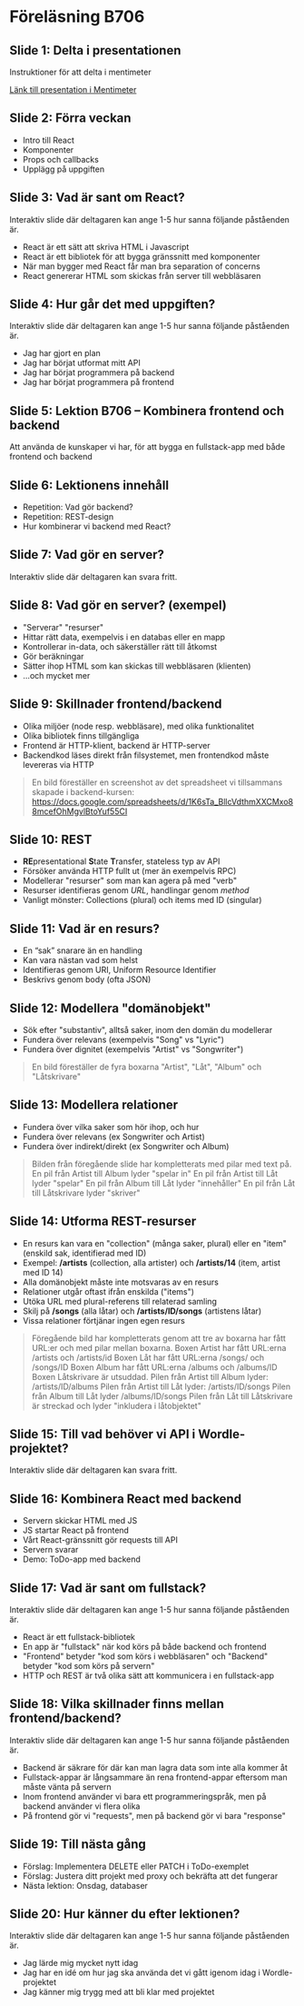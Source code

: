 # Föreläsning B706

## Slide 1: Delta i presentationen
Instruktioner för att delta i mentimeter

[Länk till presentation i Mentimeter](https://www.menti.com/al5yubikmvco)

## Slide 2: Förra veckan
* Intro till React
* Komponenter
* Props och callbacks
* Upplägg på uppgiften

## Slide 3: Vad är sant om React?
Interaktiv slide där deltagaren kan ange 1-5 hur sanna följande påståenden är.

* React är ett sätt att skriva HTML i Javascript
* React är ett bibliotek för att bygga gränssnitt med komponenter
* När man bygger med React får man bra separation of concerns
* React genererar HTML som skickas från server till webbläsaren

## Slide 4: Hur går det med uppgiften?
Interaktiv slide där deltagaren kan ange 1-5 hur sanna följande påståenden är.

* Jag har gjort en plan
* Jag har börjat utformat mitt API
* Jag har börjat programmera på backend
* Jag har börjat programmera på frontend

## Slide 5: Lektion B706 – Kombinera frontend och backend
Att använda de kunskaper vi har, för att bygga en fullstack-app med både frontend och backend

## Slide 6: Lektionens innehåll
* Repetition: Vad gör backend?
* Repetition: REST-design
* Hur kombinerar vi backend med React?

## Slide 7: Vad gör en server?
Interaktiv slide där deltagaren kan svara fritt.

## Slide 8: Vad gör en server? (exempel)
* "Serverar" "resurser"
* Hittar rätt data, exempelvis i en databas eller en mapp
* Kontrollerar in-data, och säkerställer rätt till åtkomst
* Gör beräkningar
* Sätter ihop HTML som kan skickas till webbläsaren (klienten)
* …och mycket mer

## Slide 9: Skillnader frontend/backend
* Olika miljöer (node resp. webbläsare), med olika funktionalitet
* Olika bibliotek finns tillgängliga
* Frontend är HTTP-klient, backend är HTTP-server
* Backendkod läses direkt från filsystemet, men frontendkod måste levereras via HTTP

> En bild föreställer en screenshot av det spreadsheet vi tillsammans skapade i backend-kursen:
> https://docs.google.com/spreadsheets/d/1K6sTa_BllcVdthmXXCMxo88mcefOhMgvlBtoYuf55CI

## Slide 10: REST
* **RE**presentational **S**tate **T**ransfer, stateless typ av API
* Försöker använda HTTP fullt ut (mer än exempelvis RPC)
* Modellerar "resurser" som man kan agera på med "verb"
* Resurser identifieras genom *URL*, handlingar genom *method*
* Vanligt mönster: Collections (plural) och items med ID (singular)

## Slide 11: Vad är en resurs?
* En “sak” snarare än en handling
* Kan vara nästan vad som helst
* Identifieras genom URI, Uniform Resource Identifier
* Beskrivs genom body (ofta JSON)

## Slide 12: Modellera "domänobjekt"
* Sök efter "substantiv", alltså saker, inom den domän du modellerar
* Fundera över relevans (exempelvis "Song" vs "Lyric")
* Fundera över dignitet (exempelvis "Artist" vs "Songwriter")

> En bild föreställer de fyra boxarna "Artist", "Låt", "Album" och "Låtskrivare"

## Slide 13: Modellera relationer
* Fundera över vilka saker som hör ihop, och hur
* Fundera över relevans (ex Songwriter och Artist)
* Fundera över indirekt/direkt (ex Songwriter och Album)

> Bilden från föregående slide har kompletterats med pilar med text på.
> En pil från Artist till Album lyder "spelar in"
> En pil från Artist till Låt lyder "spelar"
> En pil från Album till Låt lyder "innehåller"
> En pil från Låt till Låtskrivare lyder "skriver"

## Slide 14: Utforma REST-resurser
* En resurs kan vara en "collection" (många saker, plural) eller en "item" (enskild sak, identifierad med ID)
* Exempel: **/artists** (collection, alla artister) och **/artists/14** (item, artist med ID 14)
* Alla domänobjekt måste inte motsvaras av en resurs
* Relationer utgår oftast ifrån enskilda ("items")
* Utöka URL med plural-referens till relaterad samling
* Skilj på **/songs** (alla låtar) och **/artists/ID/songs** (artistens låtar)
* Vissa relationer förtjänar ingen egen resurs

> Föregående bild har kompletterats genom att tre av boxarna har fått URL:er och med pilar mellan boxarna.
> Boxen Artist har fått URL:erna /artists och /artists/id
> Boxen Låt har fått URL:erna /songs/ och /songs/ID
> Boxen Album har fått URL:erna /albums och /albums/ID
> Boxen Låtskrivare är utsuddad.
> Pilen från Artist till Album lyder: /artists/ID/albums
> Pilen från Artist till Låt lyder: /artists/ID/songs
> Pilen från Album till Låt lyder /albums/ID/songs
> Pilen från Låt till Låtskrivare är streckad och lyder "inkludera i låtobjektet"

## Slide 15: Till vad behöver vi API i Wordle-projektet?
Interaktiv slide där deltagaren kan svara fritt.

## Slide 16: Kombinera React med backend
* Servern skickar HTML med JS
* JS startar React på frontend
* Vårt React-gränssnitt gör requests till API
* Servern svarar
* Demo: ToDo-app med backend

## Slide 17: Vad är sant om fullstack?
Interaktiv slide där deltagaren kan ange 1-5 hur sanna följande påståenden är.

* React är ett fullstack-bibliotek
* En app är "fullstack" när kod körs på både backend och frontend
* "Frontend" betyder "kod som körs i webbläsaren" och "Backend" betyder "kod som körs på servern"
* HTTP och REST är två olika sätt att kommunicera i en fullstack-app

## Slide 18: Vilka skillnader finns mellan frontend/backend?
Interaktiv slide där deltagaren kan ange 1-5 hur sanna följande påståenden är.

* Backend är säkrare för där kan man lagra data som inte alla kommer åt
* Fullstack-appar är långsammare än rena frontend-appar eftersom man måste vänta på servern
* Inom frontend använder vi bara ett programmeringspråk, men på backend använder vi flera olika
* På frontend gör vi "requests", men på backend gör vi bara "response"

## Slide 19: Till nästa gång
* Förslag: Implementera DELETE eller PATCH i ToDo-exemplet
* Förslag: Justera ditt projekt med proxy och bekräfta att det fungerar
* Nästa lektion: Onsdag, databaser

## Slide 20: Hur känner du efter lektionen?
Interaktiv slide där deltagaren kan ange 1-5 hur sanna följande påståenden är.

* Jag lärde mig mycket nytt idag
* Jag har en idé om hur jag ska använda det vi gått igenom idag i Wordle-projektet
* Jag känner mig trygg med att bli klar med projektet